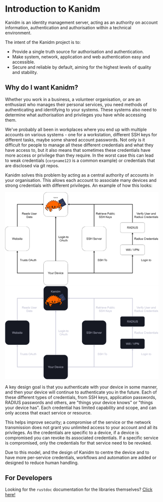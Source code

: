 # Introduction to Kanidm

Kanidm is an identity management server, acting as an authority on account information,
authentication and authorisation within a technical environment.

The intent of the Kanidm project is to:

- Provide a single truth source for authorisation and authentication.
- Make system, network, application and web authentication easy and accessible.
- Secure and reliable by default, aiming for the highest levels of quality and stability.

## Why do I want Kanidm?

Whether you work in a business, a volunteer organisation, or are an enthusiast who manages their
personal services, you need methods of authenticating and identifying to your systems. These systems
also need to determine what authorisation and privileges you have while accessing them.

We've probably all been in workplaces where you end up with multiple accounts on various systems -
one for a workstation, different SSH keys for different tasks, maybe some shared account passwords.
Not only is it difficult for people to manage all these different credentials and what they have
access to, but it also means that sometimes these credentials have more access or privilege than
they require. In the worst case this can lead to weak credentials (`corpname123` is a common
example) or credentials that are disclosed via git repos.

Kanidm solves this problem by acting as a central authority of accounts in your organisation. This
allows each account to associate many devices and strong credentials with different privileges. An
example of how this looks:

<img src="images/KanidmUseCases-Light.png" alt="Kanidm Use Case Diagram" class="light-mode-only" />
<img src="images/KanidmUseCases-Dark.png" alt="Kanidm Use Case Diagram" class="dark-mode-only" />

A key design goal is that you authenticate with your device in some manner, and then your device
will continue to authenticate you in the future. Each of these different types of credentials, from
SSH keys, application passwords, RADIUS passwords and others, are "things your device knows" or
"things your device has". Each credential has limited capability and scope, and can only access that
exact service or resource.

This helps improve security; a compromise of the service or the network transmission does not grant
you unlimited access to your account and all its privileges. As the credentials are specific to a
device, if a device is compromised you can revoke its associated credentials. If a specific service
is compromised, only the credentials for that service need to be revoked.

Due to this model, and the design of Kanidm to centre the device and to have more per-service
credentials, workflows and automation are added or designed to reduce human handling.

## For Developers

Looking for the `rustdoc` documentation for the libraries themselves?
[Click here!](https://kanidm.com/documentation/)
